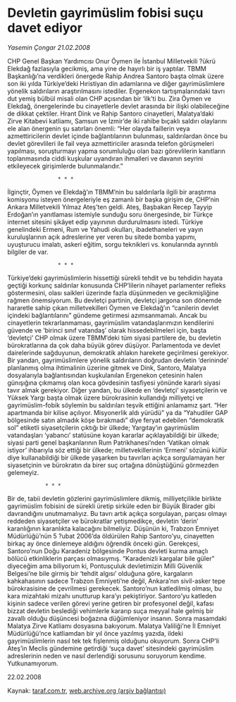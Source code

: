 # Devletin gayrimüslim fobisi suçu davet ediyor

*Yasemin Çongar 21.02.2008*

<div class="yazi">CHP Genel Başkan Yardımcısı Onur Öymen ile İstanbul Milletvekili ?ükrü Elekdağ fazlasıyla gecikmiş, ama yine de hayırlı bir iş yaptılar. TBMM Başkanlığı’na verdikleri önergede Rahip Andrea Santoro başta olmak üzere son iki yılda Türkiye’deki Hıristiyan din adamlarına ve diğer gayrimüslimlere yönelik saldırıların araştırılmasını istediler. 
Ergenekon tartışmalarındaki tavrı dut yemiş bülbül misali olan CHP açısından bir ‘ilk’ti bu. Zira Öymen ve Elekdağ, önergelerinde bu cinayetlerle devlet arasında bir ilişki olabileceğine de dikkat çektiler.
Hrant Dink ve Rahip Santoro cinayetleri, Malatya’daki Zirve Kitabevi katliamı, Samsun ve İzmir’de iki rahibe bıçaklı saldırı olaylarını ele alan önergenin şu satırları önemli:
“Her olayda faillerin veya azmettiricilerin devlet içinde bağlantılarının bulunması, saldırılardan önce bu devlet görevlileri ile fail veya azmettiriciler arasında telefon görüşmeleri yapılması, soruşturmayı yapma sorumluluğu olan bazı görevlilerin kanıtların toplanmasında ciddi kuşkular uyandıran ihmalleri ve davanın seyrini etkileyecek girişimlerde bulunmalarıdır.”
				
					* * *

İlginçtir, Öymen ve Elekdağ’ın TBMM’nin bu saldırılarla ilgili bir araştırma komisyonu isteyen önergeleriyle eş zamanlı bir başka girişim de, CHP’nin Ankara Milletvekili Yılmaz Ateş’ten geldi.
Ateş, Başbakan Recep Tayyip Erdoğan’ın yanıtlaması istemiyle sunduğu soru önergesinde, bir Türkçe internet sitesini şikâyet edip yayınının durdurulmasını istedi. Türkiye genelindeki Ermeni, Rum ve Yahudi okulları, ibadethaneleri ve yayın kuruluşlarının açık adreslerine yer veren bu sitede bomba yapımı, uyuşturucu imalatı, askeri eğitim, sorgu teknikleri vs. konularında ayrıntılı bilgiler de var. 
					
					* * *

Türkiye’deki gayrimüslimlerin hissettiği sürekli tehdit ve bu tehdidin hayata geçtiği korkunç saldırılar konusunda CHP’lilerin nihayet parlamenter refleks göstermesini, olası saikleri üzerinde fazla düşünmeden ve gecikmişliğine rağmen önemsiyorum.
Bu devletçi partinin, devletçi jargona son dönemde hararetle sahip çıkan milletvekilleri Öymen ve Elekdağ’ın “canilerin devlet içindeki bağlantılarını” gündeme getirmesi azımsanmamalı.
Ancak bu cinayetlerin tekrarlanmaması, gayrimüslim vatandaşlarımızın kendilerini güvende ve ‘birinci sınıf vatandaş’ olarak hissedebilmeleri için, başta ‘devletçi’ CHP olmak üzere TBMM’deki tüm siyasi partilere de, bu devletin bürokratlarına da çok daha büyük görev düşüyor. Parlamentoda ve devlet dairelerinde sağduyunun, demokratik ahlakın harekete geçirilmesi gerekiyor. 
Bir yandan, gayrimüslimlere yönelik saldırıların doğrudan devletin ‘derininde’ planlanmış olma ihtimalinin üzerine gitmek ve Dink, Santoro, Malatya dosyalarıyla bağlantısından kuşkulanılan Ergenekon çetesinin halen günışığına çıkmamış olan koca gövdesinin tasfiyesi yönünde kararlı siyasi tavır almak gerekiyor.
Diğer yandan, bu ülkede en ‘devletçi’ siyasetçilerin ve Yüksek Yargı başta olmak üzere bürokrasinin kullandığı milliyetçi ve gayrimüslim-fobik söylemin bu saldırıları teşvik ettiğini anlamamız şart. 
“Her apartmanda bir kilise açılıyor. Misyonerlik aldı yürüdü” ya da “Yahudiler GAP bölgesinde satın almadık köşe bırakmadı” diye feryat edebilen “demokratik sol” etiketli siyasetçilerin çıktığı bir ülkede; Yargıtay’ın gayrimüslim vatandaşları ‘yabancı’ statüsüne koyan kararlar açıklayabildiği bir ülkede; siyasi parti genel başkanlarının Rum Patrikhanesi’nden ‘Vatikan olmak istiyor’ ihbarıyla söz ettiği bir ülkede; milletvekillerinin ‘Ermeni’ sözünü küfür diye kullanabildiği bir ülkede yaşarken bu tavırları açıkça sorgulamayan her siyasetçinin ve bürokratın da birer suç ortağına dönüştüğünü görmezden gelemeyiz.

				* * *

Bir de, tabii devletin gözlerini gayrimüslimlere dikmiş, milliyetçilikle birlikte gayrimüslim fobisini de sürekli üretip sirküle eden bir Büyük Birader gibi davrandığını unutmamalıyız. Bu tavrı artık açıkça sorgulayan, parçası olmayı reddeden siyasetçiler ve bürokratlar yetişmedikçe, devletin ‘derin’ karanlığının karanlıkta kalacağını bilmeliyiz.
Düşünün ki, Trabzon Emniyet Müdürlüğü’nün 5 ?ubat 2006’da öldürülen Rahip Santoro’yu, cinayetten birkaç ay önce dinlemeye aldığını öğrendik önceki gün. Gerekçesi, Santoro’nun Doğu Karadeniz bölgesinde Pontus devleti kurma amaçlı bölücü etkinliklerin parçası olmasıymış.
“Karadenizli kargalar bile güler” diyeceğim ama biliyorum ki, Pontusçuluk devletimizin Milli Güvenlik Belgesi’ne bile girmiş bir ‘tehdit algısı’ olduğuna göre, kargaların kahkahasının sadece Trabzon Emniyeti’ne değil, Ankara’nın sivil-asker tepe bürokrasisine de çevrilmesi gerekecek. 
Santoro’nun katledilmiş olması, bu kara mizahtaki mizahı unutturup kara’yı pekiştiriyor. Santoro’yu katleden kişinin sadece verilen görevi yerine getiren bir profesyonel değil, kafası bizzat devletin beslediği vehimlerle kararıp suça meyyal hale gelmiş bir zavallı olduğu düşüncesi boğazına düğümleniyor insanın.
Sonra masamdaki Malatya Zirve Katliamı dosyasına bakıyorum. Malatya Valiliği’ne İl Emniyet Müdürlüğü’nce katliamdan bir yıl önce yazılmış yazıda, ildeki gayrimüslimlerin nasıl tek tek fişlenmiş olduğunu okuyorum. 
Sonra CHP’li Ateş’in Meclis gündemine getirdiği ‘suça davet’ sitesindeki gayrimüslim adreslerinin neden ve nasıl derlendiği sorusunu soruyorum kendime. Yutkunamıyorum.

22.02.2008</div>

Kaynak: [taraf.com.tr](http://www.taraf.com.tr:80/yasemin-congar/makale-devletin-gayrimuslim-fobisi-sucu-davet-ediyor.htm), [web.archive.org (arşiv bağlantısı)](http://web.archive.org/web/20100723080852/http://www.taraf.com.tr:80/yasemin-congar/makale-devletin-gayrimuslim-fobisi-sucu-davet-ediyor.htm)
